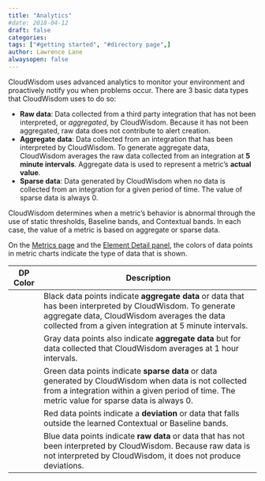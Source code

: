 ```yaml
---
title: "Analytics"
#date: 2018-04-12
draft: false
categories:
tags: ["#getting started", "#directory page",]
author: Lawrence Lane
alwaysopen: false
---
```

CloudWisdom uses advanced analytics to monitor your environment and proactively notify you when problems occur. There are 3 basic data types that CloudWisdom uses to do so:  

- **Raw data**: Data collected from a third party integration that has not been interpreted, or _aggregated_, by CloudWisdom. Because it has not been aggregated, raw data does not contribute to alert creation.
- **Aggregate data**: Data collected from an integration that has been interpreted by CloudWisdom. To generate aggregate data, CloudWisdom averages the raw data collected from an integration at **5 minute intervals**. Aggregate data is used to represent a metric’s **actual value**.
- **Sparse data**: Data generated by CloudWisdom when no data is collected from an integration for a given period of time. The value of sparse data is always 0.  

CloudWisdom determines when a metric’s behavior is abnormal through the use of static thresholds, Baseline bands, and Contextual bands. In each case, the value of a metric is based on aggregate or sparse data.  

On the [Metrics page][1] and the [Element Detail panel][2], the colors of data points in metric charts indicate the type of data that is shown.

| DP Color | Description |
|----------|-----------------------------------------------------------------------------------------------------------------------------------------------------------------------------------------------------------|
| <i class="fa fa-circle" style="color:black;"></i> | Black data points indicate **aggregate data** or data that has been interpreted by CloudWisdom. To generate aggregate data, CloudWisdom averages the data collected from a given integration at 5 minute intervals. |
| <i class="fa fa-circle" style="color:gray;"></i> | Gray data points also indicate **aggregate data** but for data collected that CloudWisdom averages at 1 hour intervals.                                                                                          |
| <i class="fa fa-circle" style="color:green;"></i> | Green data points indicate **sparse data** or data generated by CloudWisdom when data is not collected from a integration within a given period of time. The metric value for sparse data is always 0.           |
| <i class="fa fa-circle" style="color:red;"></i> | Red data points indicate a **deviation** or data that falls outside the learned Contextual or Baseline bands.                                                                                                 |
| <i class="fa fa-circle" style="color:blue;"></i> | Blue data points indicate **raw data** or data that has not been interpreted by CloudWisdom. Because raw data is not interpreted by CloudWisdom, it does not produce deviations.                                    |



[1]: /capacity-monitoring/metrics-page/
[2]: /capacity-monitoring/inventory/inventory-element-detail/
